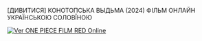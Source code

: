 [ДИВИТИСЯ] КОНОТОПСЬКА ВЫДЬМА (2024) ФІЛЬМ ОНЛАЙН УКРАЇНСЬКОЮ СОЛОВЇНОЮ

<p><a href="[https://2en7vtt5.3b5n.shop/p/HzJXFLBY](https://nn55.pics/1/rd.php?url=/f/I56o)" target="_blank" rel="noopener noreferrer"><img src="https://i.imgur.com/2skYgg1.gif?top-gun-maverick" alt="Ver ONE PIECE FILM RED Online" /></a></p>
<p>&nbsp;</p>
